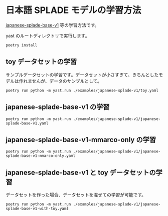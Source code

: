 

# 日本語 SPLADE モデルの学習方法

[japanese-splade-base-v1](https://huggingface.co/hotchpotch/japanese-splade-base-v1) 等の学習方法です。

yast のルートディレクトリで実行します。

```
poetry install
```

## toy データセットの学習

サンプルデータセットの学習です。データセットが小さすぎて、きちんとしたモデルは作れませんが、データのサンプルとして。

```
poetry run python -m yast.run ./examples/japanese-splade-v1/toy.yaml
```

## japanese-splade-base-v1 の学習

```
poetry run python -m yast.run ./examples/japanese-splade-v1/japanese-splade-base-v1.yaml
```

## japanese-splade-base-v1-mmarco-only の学習

```
poetry run python -m yast.run ./examples/japanese-splade-v1/japanese-splade-base-v1-mmarco-only.yaml
```

## japanese-splade-base-v1 と toy データセットの学習

データセットを作った場合、データセットを混ぜての学習が可能です。

```
poetry run python -m yast.run ./examples/japanese-splade-v1/japanese-splade-base-v1-with-toy.yaml
```

